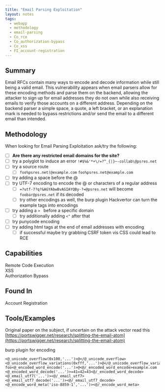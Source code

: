 ```yaml
---
title: "Email Parsing Exploitation"
layout: notes
tags:
  - webapp
  - methodology
  - email-parsing
  - Co_rce
  - Co_authorization-bypass
  - Co_xss
  - FI_account-registration
---
```

## Summary

Email RFCs contain many ways to encode and decode information while still being a valid email. This vulnerability appears when email parsers allow for these encoding methods and parse them on the backend, allowing the attacker to sign up for email addresses they do not own while also receiving emails to verify those accounts on a different address. Depending on the backend parser a simple space, a quote, a left bracket, or an explanation mark is needed to bypass restrictions and/or send the email to a different email than intended.

## Methodology

When looking for Email Parsing Exploitation ask/try the following:
- [ ] **Are there any restricted email domains for the site?**
- [ ] try a polyglot to induce an error `!#$%&'*+\/=?^_{|}~-collab\@psres.net`
- [ ] try a source route 
	- [ ] `foo%psres.net(@example.com` `foo%psres.net@example.com`
- [ ] try adding a space before the @
- [ ] try UTF-7 encoding to encode the @ or characters of a regular address
	- [ ] `=?utf-7?q?&AGYAbwBvAGIAYQBy-?=@psres.net` will become `foobar@psres.net` if its decoded
	- [ ] try other encodings as well, the burp plugin Hackvertor can turn the example tags into encodings
- [ ] try adding a `> ` before a specific domain
	- [ ] try additionally adding `<"` after that
- [ ] try punycode encoding
- [ ] try adding html tags at the end of email addresses with encoding
	- [ ] if successful maybe try grabbing CSRF token vis CSS could lead to RCE

## Capabilities

Remote Code Execution  
XSS  
Authorization Bypass  

## Found In

Account Registration  

## Tools/Examples

Original paper on the subject, if uncertain on the attack vector read this
[https://portswigger.net/research/splitting-the-email-atom](https://portswigger.net/research/splitting-the-email-atom)

burp plugin for encoding
```
<@_unicode_overflow(0x100,'...')>@</@_unicode_overflow>
<@_unicode_overflow_variations(0xfff,'...')>@</@_unicode_overflow_variations>
foo<@_encoded_word_encode('...')>@<@/_encoded_word_encode>example.com
<@_encoded_word_decode('...')>=41=42=43<@/_encoded_word_decode>
<@_email_utf7('...')><@/_email_utf7>
<@_email_utf7_decode('...')><@/_email_utf7_decode>
<@_encode_word_meta('iso-8859-1','...')><@/_encode_word_meta>
```







